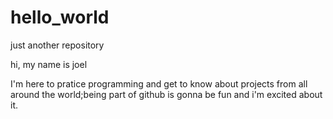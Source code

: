 # hello_world
just another repository

hi, my name is joel

I'm here to pratice programming and get to know about projects from all around the world;being part of github is gonna be fun and i'm excited about it.
